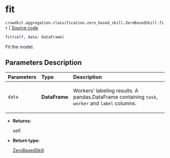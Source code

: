 # fit
`crowdkit.aggregation.classification.zero_based_skill.ZeroBasedSkill.fit` | [Source code](https://github.com/Toloka/crowd-kit/blob/v1.0.0/crowdkit/aggregation/classification/zero_based_skill.py#L67)

```python
fit(self, data: DataFrame)
```

Fit the model.

## Parameters Description

| Parameters | Type | Description |
| :----------| :----| :-----------|
`data`|**DataFrame**|<p>Workers&#x27; labeling results. A pandas.DataFrame containing `task`, `worker` and `label` columns.</p>

* **Returns:**

  self.

* **Return type:**

  [ZeroBasedSkill](crowdkit.aggregation.classification.zero_based_skill.ZeroBasedSkill.md)
